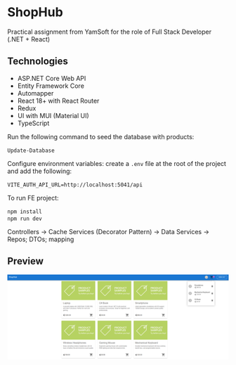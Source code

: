 # ShopHub

Practical assignment from YamSoft for the role of Full Stack Developer (.NET + React)

## Technologies

* ASP.NET Core Web API
* Entity Framework Core
* Automapper
* React 18+ with React Router
* Redux
* UI with MUI (Material UI)
* TypeScript

Run the following command to seed the database with products:

```
Update-Database
```

Configure environment variables: create a `.env` file at the root of the project and add the following:
```
VITE_AUTH_API_URL=http://localhost:5041/api
```

To run FE project:
```
npm install
npm run dev
```

Controllers → Cache Services (Decorator Pattern) → Data Services → Repos; DTOs; mapping

## Preview
![Alt Text](assets/Screenshot_1.png)
